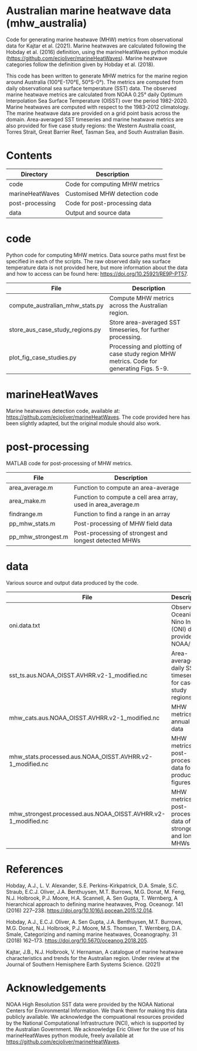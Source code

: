 # Australian marine heatwave data (mhw_australia)

Code for generating marine heatwave (MHW) metrics from observational data for Kajtar et al. (2021). Marine heatwaves are calculated following the Hobday et al. (2016) definition, using the marineHeatWaves python module (https://github.com/ecjoliver/marineHeatWaves). Marine heatwave categories follow the definition given by Hobday et al. (2018).

This code has been written to generate MHW metrics for the marine region around Australia (100°E-170°E, 50°S-0°). The metrics are computed from daily observational sea surface temperature (SST) data. The observed marine heatwave metrics are calculated from NOAA 0.25° daily Optimum Interpolation Sea Surface Temperature (OISST) over the period 1982-2020. Marine heatwaves are computed with respect to the 1983-2012 climatology. The marine heatwave data are provided on a grid point basis across the domain. Area-averaged SST timeseries and marine heatwave metrics are also provided for five case study regions: the Western Australia coast, Torres Strait, Great Barrier Reef, Tasman Sea, and South Australian Basin.

# Contents

|Directory         |Description|
|------------------|-----------|
|code              |Code for computing MHW metrics|
|marineHeatWaves   |Customised MHW detection code|
|post-processing   |Code for post-processing data|
|data              |Output and source data|

# code

Python code for computing MHW metrics. Data source paths must first be specified in each of the scripts. The raw observed daily sea surface temperature data is not provided here, but more information about the data and how to access can be found here: https://doi.org/10.25921/RE9P-PT57.

|File              |Description|
|------------------|-----------|
|compute_australian_mhw_stats.py  |Compute MHW metrics across the Australian region.|
|store_aus_case_study_regions.py  |Store area-averaged SST timeseries, for further processing.|
|plot_fig_case_studies.py         |Processing and plotting of case study region MHW metrics. Code for generating Figs. 5-9.|

# marineHeatWaves

Marine heatwaves detection code, available at: https://github.com/ecjoliver/marineHeatWaves. The code provided here has been slightly adapted, but the original module should also work.

# post-processing

MATLAB code for post-processing of MHW metrics.

|File              |Description|
|------------------|-----------|
|area_average.m        |Function to compute an area-average|
|area_make.m           |Function to compute a cell area array, used in area_average.m|
|findrange.m           |Function to find a range in an array|
|pp_mhw_stats.m        |Post-processing of MHW field data|
|pp_mhw_strongest.m    |Post-processing of strongest and longest detected MHWs|

# data

Various source and output data produced by the code.

|File              |Description|
|------------------|-----------|
|oni.data.txt                                                  |Observed Oceanic Nino Index (ONI) data, provided by NOAA/PSL|
|sst_ts.aus.NOAA_OISST.AVHRR.v2-1_modified.nc                  |Area-averaged daily SST timeseries for case study regions|
|mhw_cats.aus.NOAA_OISST.AVHRR.v2-1_modified.nc                |MHW metrics: annual field data|
|mhw_stats.processed.aus.NOAA_OISST.AVHRR.v2-1_modified.nc     |MHW metrics: post-processed data for producing figures|
|mhw_strongest.processed.aus.NOAA_OISST.AVHRR.v2-1_modified.nc |MHW metrics: post-processed data of the strongest and longest MHWs|

# References

Hobday, A.J., L. V. Alexander, S.E. Perkins-Kirkpatrick, D.A. Smale, S.C. Straub, E.C.J. Oliver, J.A. Benthuysen, M.T. Burrows, M.G. Donat, M. Feng, N.J. Holbrook, P.J. Moore, H.A. Scannell, A. Sen Gupta, T. Wernberg, A hierarchical approach to defining marine heatwaves, Prog. Oceanogr. 141 (2016) 227–238. https://doi.org/10.1016/j.pocean.2015.12.014.

Hobday, A.J., E.C.J. Oliver, A. Sen Gupta, J.A. Benthuysen, M.T. Burrows, M.G. Donat, N.J. Holbrook, P.J. Moore, M.S. Thomsen, T. Wernberg, D.A. Smale, Categorizing and naming marine heatwaves, Oceanography. 31 (2018) 162–173. https://doi.org/10.5670/oceanog.2018.205.

Kajtar, J.B., N.J. Holbrook, V. Hernaman, A catalogue of marine heatwave characteristics and trends for the Australian region. Under review at the Journal of Southern Hemisphere Earth Systems Science. (2021)

# Acknowledgements

NOAA High Resolution SST data were provided by the NOAA National Centers for Environmental Information. We thank them for making this data publicly available. We acknowledge the compuational resources provided by the National Computational Infrastructure (NCI), which is supported by the Australian Government. We acknowledge Eric Oliver for the use of his marineHeatWaves python module, freely available at https://github.com/ecjoliver/marineHeatWaves. 
